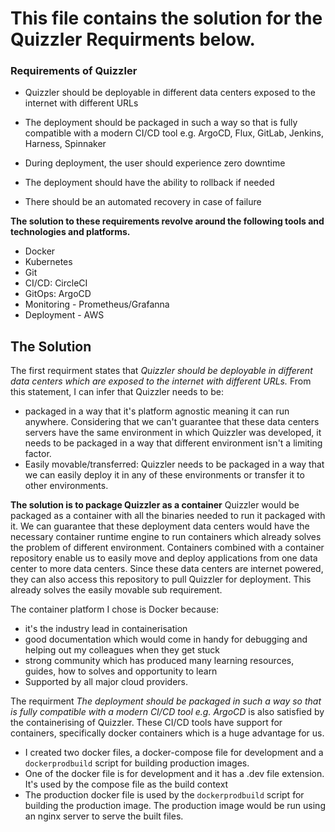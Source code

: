 # This file contains the solution for the Quizzler Requirments below.

### Requirements of Quizzler

- Quizzler should be deployable in different data centers exposed to the internet with different URLs

- The deployment should be packaged in such a way so that is fully compatible with a modern CI/CD tool e.g. ArgoCD, Flux, GitLab, Jenkins, Harness, Spinnaker

- During deployment, the user should experience zero downtime

- The deployment should have the ability to rollback if needed

- There should be an automated recovery in case of failure

**The solution to these requirements revolve around the following tools and technologies and platforms.**

- Docker
- Kubernetes
- Git
- CI/CD: CircleCI
- GitOps: ArgoCD
- Monitoring - Prometheus/Grafanna
- Deployment - AWS

## The Solution

The first requirment states that _Quizzler should be deployable in different data centers which are exposed to the internet with different URLs._ From this statement, I can infer that Quizzler needs to be:

- packaged in a way that it's platform agnostic meaning it can run anywhere. Considering that we can't guarantee that these data centers servers have the same environment in which Quizzler was developed, it needs to be packaged in a way that different environment isn't a limiting factor.
- Easily movable/transferred: Quizzler needs to be packaged in a way that we can easily deploy it in any of these environments or transfer it to other environments.

**The solution is to package Quizzler as a container**
Quizzler would be packaged as a container with all the binaries needed to run it packaged with it. We can guarantee that these deployment data centers would have the necessary container runtime engine to run containers which already solves the problem of different environment. Containers combined with a container repository enable us to easily move and deploy applications from one data center to more data centers. Since these data centers are internet powered, they can also access this repository to pull Quizzler for deployment. This already solves the easily movable sub requirement.

The container platform I chose is Docker because:

- it's the industry lead in containerisation
- good documentation which would come in handy for debugging and helping out my colleagues when they get stuck
- strong community which has produced many learning resources, guides, how to solves and opportunity to learn
- Supported by all major cloud providers.

The requirment _The deployment should be packaged in such a way so that is fully compatible with a modern CI/CD tool e.g. ArgoCD_ is also satisfied by the containerising of Quizzler. These CI/CD tools have support for containers, specifically docker containers which is a huge advantage for us.

- I created two docker files, a docker-compose file for development and a `dockerprodbuild` script for building production images.
- One of the docker file is for development and it has a .dev file extension. It's used by the compose file as the build context
- The production docker file is used by the `dockerprodbuild` script for building the production image. The production image would be run using an nginx server to serve the built files.
